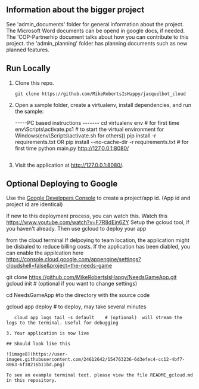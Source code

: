 

## Information about the bigger project

See 'admin_documents' folder for general information about the project. The Microsoft Word documents can be opend in google docs, if needed. The 'COP-Partnerhip document talks about how you can contribute to this project. the 'admin_planning' folder has planning documents such as new planned features.


## Run Locally

1. Clone this repo.

   ```
   git clone https://github.com/MikeRobertsIsHappy/jacquelbot_cloud
   ```

2. Open a sample folder, create a virtualenv, install dependencies, and run the sample:

   -----PC based instructions -------
   cd <to the directroy>
   virtualenv env  # for first time
   env\Scripts\activate.ps1  # to start the virtual environment for Windows(env\Scripts\activate.sh for others)) 
   pip install -r requirements.txt   OR    pip install --no-cache-dir -r requirements.txt    # for first time
   python main.py
   http://127.0.0.1:8080/
   ```

3. Visit the application at  http://127.0.0.1:8080/.


## Optional Deploying to Google

Use the [Google Developers Console](https://console.developer.google.com)  to create a project/app id. (App id and project id are identical)   

 If new to this deployment process, you can watch this. 
  Watch this https://www.youtube.com/watch?v=F7R8dEin6ZY
    Setup the gcloud tool, if you haven't already. Then use gcloud to deploy your app

from the cloud terminal
   If delpoying to team location, the application might be disbaled to reduce billing costs.
   If the application has been diabled, you can enable the appilcation here https://console.cloud.google.com/appengine/settings?cloudshell=false&project=the-needs-game

   git clone https://github.com/MikeRobertsIsHappy/NeedsGameApp.git
   gcloud init   # (optional if you want to change settings)
   
   cd NeedsGameApp   #to the directory with the source code

   gcloud app deploy  # to deploy, may take several minutes

       cloud app logs tail -s default    # (optional)  will stream the logs to the terminal. Useful for debugging
   ```
3. Your application is now live 
   
## Should look like this

![image8](https://user-images.githubusercontent.com/24612642/154763236-6d3efec4-cc12-4bf7-8063-6f38216b11bd.png)

To see an example terminal text. please view the file README_gcloud.md in this repository.
